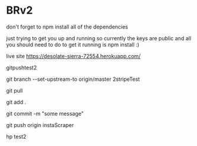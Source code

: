 # BRv2

don't forget to npm install all of the dependencies

just trying to get you up and running so currently the keys are public and all you should need to do to get it running is npm install :)


live site https://desolate-sierra-72554.herokuapp.com/

gitpushtest2

git branch --set-upstream-to origin/master 2stripeTest 

git pull

git add .

git commit -m "some message"

git push origin instaScraper

hp test2

